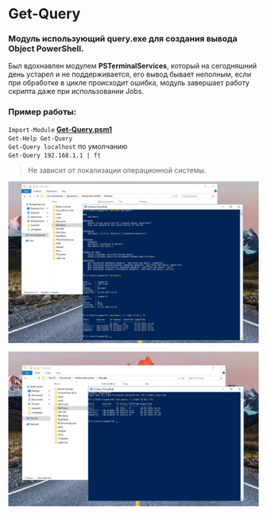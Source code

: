 # Get-Query
### Модуль использующий query.exe для создания вывода Object PowerShell.
Был вдохнавлен модулем **PSTerminalServices**, который на сегодняшний день устарел и не поддерживается, его вывод бывает неполным, если при обработке в цикле происходит ошибка, модуль завершает работу скрипта даже при использовании Jobs.

### Пример работы:
`Import-Module` **[Get-Query.psm1](https://github.com/Lifailon/Get-Query/releases)** \
`Get-Help Get-Query` \
`Get-Query localhost` по умолчанию \
`Get-Query 192.168.1.1 | ft`

> Не зависит от локализации операционной системы.

![Image alt](https://github.com/Lifailon/Get-Query/blob/rsa/Screen/Get-Query-RU.jpg)

![Image alt](https://github.com/Lifailon/Get-Query/blob/rsa/Screen/Get-Query-EN.jpg)
